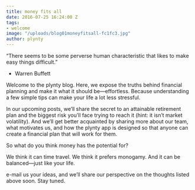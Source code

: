 ```yaml
---
title: money fits all
date: 2016-07-25 16:24:00 Z
tags:
- welcome
image: "/uploads/blog01moneyfitsall-fc1fc3.jpg"
author: plynty
---
```


“There seems to be some perverse human characteristic that likes to make easy things difficult.”
- Warren Buffett

Welcome to the plynty blog. Here, we expose the truths behind financial planning and make it what it should be—effortless.<!--more--> Because understanding a few simple tips can make your life a lot less stressful.

In our upcoming posts, we’ll share the secret to an attainable retirement plan and the biggest risk you’ll face trying to reach it (hint: it isn’t market volatility). And we’ll get better acquainted by sharing more about our team, what motivates us, and how the plynty app is designed so that anyone can create a financial plan that will work for them.

So what do you think money has the potential for?

We think it can time travel. 
We think it prefers monogamy.
And it can be balanced—just like your life. 

e-mail us your ideas, and we’ll share our perspective on the thoughts listed above soon.
Stay tuned.  